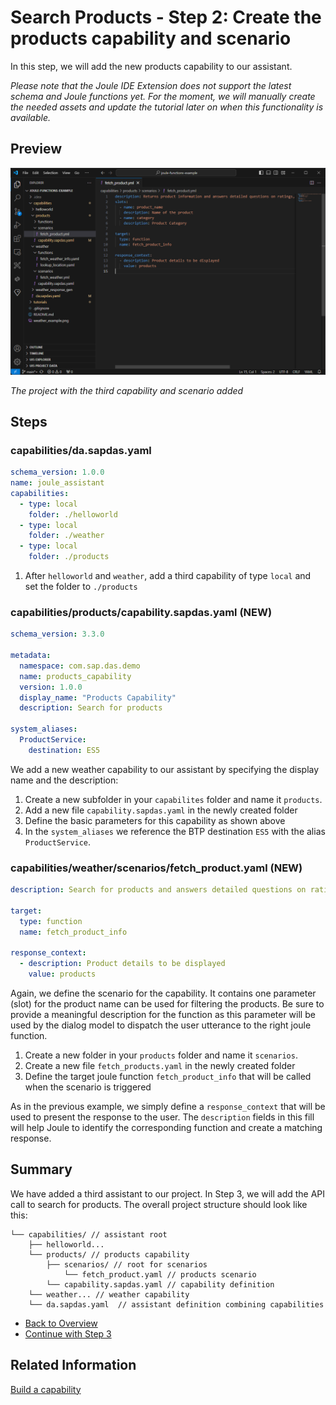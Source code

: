 # Search Products - Step 2: Create the products capability and scenario

In this step, we will add the new products capability to our assistant.

*Please note that the Joule IDE Extension does not support the latest schema and Joule functions yet.
For the moment, we will manually create the needed assets and update the tutorial later on when this functionality is available.*

## Preview

![image](assets/preview.png)

*The project with the third capability and scenario added*

## Steps

### capabilities/da.sapdas.yaml


```yaml
schema_version: 1.0.0
name: joule_assistant
capabilities:
  - type: local
    folder: ./helloworld
  - type: local
    folder: ./weather
  - type: local
    folder: ./products
```

1. After `helloworld` and `weather`, add a third capability of type `local` and set the folder to `./products`

### capabilities/products/capability.sapdas.yaml (NEW)

```yaml
schema_version: 3.3.0

metadata:
  namespace: com.sap.das.demo
  name: products_capability
  version: 1.0.0
  display_name: "Products Capability"
  description: Search for products

system_aliases:
  ProductService:
    destination: ES5

```

We add a new weather capability to our assistant by specifying the display name and the description:

1. Create a new subfolder in your `capabilites` folder and name it `products`.
2. Add a new file `capability.sapdas.yaml` in the newly created folder
3. Define the basic parameters for this capability as shown above
4. In the `system_aliases` we reference the BTP destination `ES5` with the alias `ProductService`.

### capabilities/weather/scenarios/fetch_product.yaml (NEW)

```yaml
description: Search for products and answers detailed questions on ratings, price, technical specifications and supplier

target:
  type: function
  name: fetch_product_info

response_context:
  - description: Product details to be displayed
    value: products
```

Again, we define the scenario for the capability. It contains one parameter (slot) for the product name can be used for filtering the products.
Be sure to provide a meaningful description for the function as this parameter will be used by the dialog model to dispatch the user utterance to the right joule function.

1. Create a new folder in your `products` folder and name it `scenarios`.
2. Create a new file `fetch_products.yaml` in the newly created folder
4. Define the target joule function `fetch_product_info` that will be called when the scenario is triggered

As in the previous example, we simply define a `response_context` that will be used to present the response to the user.
The `description` fields in this fill will help Joule to identify the corresponding function and create a matching response.

## Summary

We have added a third assistant to our project. In Step 3, we will add the API call to search for products.
The overall project structure should look like this:

```
└── capabilities/ // assistant root
    ├── helloworld... 
    └── products/ // products capability
        ├── scenarios/ // root for scenarios
            └── fetch_product.yaml // products scenario
        └── capability.sapdas.yaml // capability definition
    └── weather... // weather capability
    └── da.sapdas.yaml  // assistant definition combining capabilities
```

* [Back to Overview](../index.md)
* [Continue with Step 3](../step3/index.md)

## Related Information

[Build a capability](https://help.sap.com/docs/joule/service-guide/build-capability)
